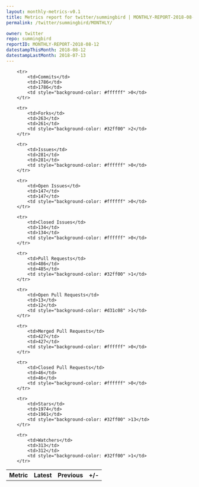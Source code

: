 ```yaml
---
layout: monthly-metrics-v0.1
title: Metrics report for twitter/summingbird | MONTHLY-REPORT-2018-08-12 | 2018-08-12
permalink: /twitter/summingbird/MONTHLY/

owner: twitter
repo: summingbird
reportID: MONTHLY-REPORT-2018-08-12
datestampThisMonth: 2018-08-12
datestampLastMonth: 2018-07-13
---
```



<table style="width: 100%;">
    <tr>
        <th>Metric</th>
        <th>Latest</th>
        <th>Previous</th>
        <th>+/-</th>
    </tr>

        <tr>
            <td>Commits</td>
            <td>1786</td>
            <td>1786</td>
            <td style="background-color: #ffffff" >0</td>
        </tr>
        
        <tr>
            <td>Forks</td>
            <td>263</td>
            <td>261</td>
            <td style="background-color: #32ff00" >2</td>
        </tr>
        
        <tr>
            <td>Issues</td>
            <td>281</td>
            <td>281</td>
            <td style="background-color: #ffffff" >0</td>
        </tr>
        
        <tr>
            <td>Open Issues</td>
            <td>147</td>
            <td>147</td>
            <td style="background-color: #ffffff" >0</td>
        </tr>
        
        <tr>
            <td>Closed Issues</td>
            <td>134</td>
            <td>134</td>
            <td style="background-color: #ffffff" >0</td>
        </tr>
        
        <tr>
            <td>Pull Requests</td>
            <td>486</td>
            <td>485</td>
            <td style="background-color: #32ff00" >1</td>
        </tr>
        
        <tr>
            <td>Open Pull Requests</td>
            <td>13</td>
            <td>12</td>
            <td style="background-color: #d31c08" >1</td>
        </tr>
        
        <tr>
            <td>Merged Pull Requests</td>
            <td>427</td>
            <td>427</td>
            <td style="background-color: #ffffff" >0</td>
        </tr>
        
        <tr>
            <td>Closed Pull Requests</td>
            <td>46</td>
            <td>46</td>
            <td style="background-color: #ffffff" >0</td>
        </tr>
        
        <tr>
            <td>Stars</td>
            <td>1974</td>
            <td>1961</td>
            <td style="background-color: #32ff00" >13</td>
        </tr>
        
        <tr>
            <td>Watchers</td>
            <td>313</td>
            <td>312</td>
            <td style="background-color: #32ff00" >1</td>
        </tr>
        
</table>
